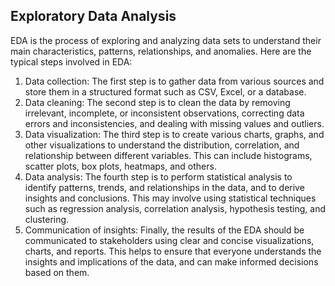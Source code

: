 ## Exploratory Data Analysis

EDA is the process of exploring and analyzing data sets to understand their main characteristics, patterns, relationships, and anomalies. 
Here are the typical steps involved in EDA:

 1. Data collection: The first step is to gather data from various sources and store them in a structured format such as CSV, Excel, or a database.
 2. Data cleaning: The second step is to clean the data by removing irrelevant, incomplete, or inconsistent observations, correcting data errors and inconsistencies, and dealing with missing values and outliers.
 3. Data visualization: The third step is to create various charts, graphs, and other visualizations to understand the distribution, correlation, and relationship between different variables. This can include histograms, scatter plots, box plots, heatmaps, and others.
 4. Data analysis: The fourth step is to perform statistical analysis to identify patterns, trends, and relationships in the data, and to derive insights and conclusions. This may involve using statistical techniques such as regression analysis, correlation analysis, hypothesis testing, and clustering.
 5. Communication of insights: Finally, the results of the EDA should be communicated to stakeholders using clear and concise visualizations, charts, and reports. This helps to ensure that everyone understands the insights and implications of the data, and can make informed decisions based on them.



